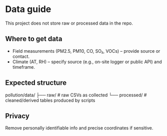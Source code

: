 # Data guide

This project does not store raw or processed data in the repo.

## Where to get data
- Field measurements (PM2.5, PM10, CO, SO₂, VOCs) – provide source or contact.
- Climate (AT, RH) – specify source (e.g., on-site logger or public API) and timeframe.

## Expected structure
pollution/data/
├── raw/         # raw CSVs as collected
└── processed/   # cleaned/derived tables produced by scripts

## Privacy
Remove personally identifiable info and precise coordinates if sensitive.

